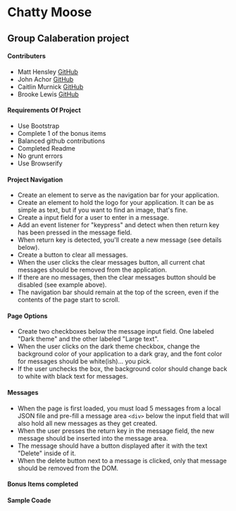 # Chatty Moose

## Group Calaberation project 

#### Contributers
* Matt Hensley [GitHub](https://github.com/Matthensley777)
* John Achor [GitHub](https://github.com/johnachor)
* Caitlin Murnick [GitHub](https://github.com/cmurnick)
* Brooke Lewis [GitHub](https://github.com/belv2c)

#### Requirements Of Project

* Use Bootstrap
* Complete 1 of the bonus items
* Balanced github contributions
* Completed Readme
* No grunt errors
* Use Browserify

#### Project Navigation
* Create an element to serve as the navigation bar for your application.
* Create an element to hold the logo for your application. It can be as simple as text, but if you want to find an image, that's fine.
* Create a input field for a user to enter in a message.
* Add an event listener for "keypress" and detect when then return key has been pressed in the message field.
* When return key is detected, you'll create a new message (see details below).
* Create a button to clear all messages.
* When the user clicks the clear messages button, all current chat messages should be removed from the application.
* If there are no messages, then the clear messages button should be disabled (see example above).
* The navigation bar should remain at the top of the screen, even if the contents of the page start to scroll.

#### Page Options
* Create two checkboxes below the message input field. One labeled "Dark theme" and the other labeled "Large text".
* When the user clicks on the dark theme checkbox, change the background color of your application to a  dark gray, and the font color for messages should be white(ish)... you pick.
* If the user unchecks the box, the background color should change back to white with black text for messages.

#### Messages
* When the page is first loaded, you must load 5 messages from a local JSON file and pre-fill a message area ```<div>``` below the input field that will also hold all new messages as they get created.
* When the user presses the return key in the message field, the new message should be inserted into the message area.
* The message should have a button displayed after it with the text "Delete" inside of it.
* When the delete button next to a message is clicked, only that message should be removed from the DOM.

#### Bonus Items completed


#### Sample Coade


